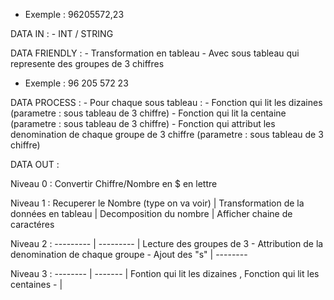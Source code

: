 



- Exemple : 96205572,23

DATA IN :
	- INT / STRING

DATA FRIENDLY :
	- Transformation en tableau
		- Avec sous tableau qui represente des groupes de 3 chiffres

- Exemple : 96 205 572 23

DATA PROCESS :
	- Pour chaque sous tableau :
		- Fonction qui lit les dizaines (parametre : sous tableau de 3 chiffre)
		- Fonction qui lit la centaine (parametre : sous tableau de 3 chiffre)
	- Fonction qui attribut les denomination de chaque groupe de 3 chiffre (parametre : sous tableau de 3 chiffre)

DATA OUT :



Niveau 0 : Convertir Chiffre/Nombre en $ en lettre 

Niveau 1 : Recuperer le Nombre (type on va voir) | Transformation de la données en tableau | Decomposition du nombre | Afficher chaine de caractéres

Niveau 2 : --------- | --------- | Lecture des groupes de 3 - Attribution de la denomination de chaque groupe - Ajout des "s" | -------- 

Niveau 3 : -------- | ------- | Fontion qui lit les dizaines , Fonction qui lit les centaines -  |  

